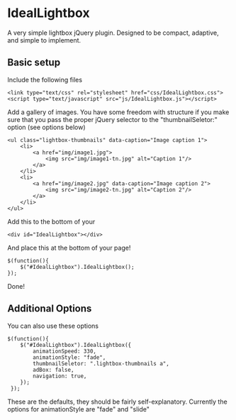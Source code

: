 # IdealLightbox
A very simple lightbox jQuery plugin. Designed to be compact, adaptive, and simple to implement.

## Basic setup
Include the following files

	<link type="text/css" rel="stylesheet" href="css/IdealLightbox.css">
	<script type="text/javascript" src="js/IdealLightbox.js"></script>
	
Add a gallery of images. You have some freedom with structure if you make sure that you pass the proper jQuery selector to the "thumbnailSeletor:" option (see options below)

	<ul class="lightbox-thumbnails" data-caption="Image caption 1">
		<li>
			<a href="img/image1.jpg">
				<img src="img/image1-tn.jpg" alt="Caption 1"/>
			</a>
		</li>
		<li>
			<a href="img/image2.jpg" data-caption="Image caption 2">
				<img src="img/image2-tn.jpg" alt="Caption 2"/>
			</a>
		</li>
	</ul>
	
Add this to the bottom of your <body>

	<div id="IdealLightbox"></div>
	
And place this at the bottom of your page!

	$(function(){
	    $("#IdealLightbox").IdealLightbox(); 
	});
	
Done!

## Additional Options

You can also use these options

	$(function(){
		$("#IdealLightbox").IdealLightbox({
			animationSpeed: 330,
			animationStyle: "fade",
			thumbnailSeletor: ".lightbox-thumbnails a",
			adBox: false,
			navigation: true,
		}); 
	 });

 These are the defaults, they should be fairly self-explanatory. 
Currently the options for animationStyle are "fade" and "slide"